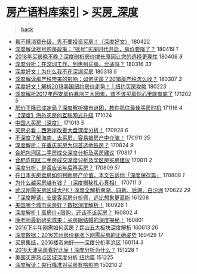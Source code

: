 [房产语料库索引](../../README.md)  > [买房_深度](买房_深度.md)
====
> [back](../README.md)

- [看不懂消费升级，先不要投资买房！（深度好文）](http://jkwz.applinzi.com/ittc/7094840890394936327.html#%E7%9C%8B%E4%B8%8D%E6%87%82%E6%B6%88%E8%B4%B9%E5%8D%87%E7%BA%A7%EF%BC%8C%E5%85%88%E4%B8%8D%E8%A6%81%E6%8A%95%E8%B5%84%E4%B9%B0%E6%88%BF%EF%BC%81%EF%BC%88%E6%B7%B1%E5%BA%A6%E5%A5%BD%E6%96%87%EF%BC%89) 180422  
- [深度解读摇号购房政策：“摇号”买房时代开启，房价要降了？](http://jkwz.applinzi.com/ittc/7093622735836283920.html#%E6%B7%B1%E5%BA%A6%E8%A7%A3%E8%AF%BB%E6%91%87%E5%8F%B7%E8%B4%AD%E6%88%BF%E6%94%BF%E7%AD%96%EF%BC%9A%E2%80%9C%E6%91%87%E5%8F%B7%E2%80%9D%E4%B9%B0%E6%88%BF%E6%97%B6%E4%BB%A3%E5%BC%80%E5%90%AF%EF%BC%8C%E6%88%BF%E4%BB%B7%E8%A6%81%E9%99%8D%E4%BA%86%EF%BC%9F) 180419 *1* 
- [2018年买房晚不晚？深度剖析房价增长原因让您的选择更理性](http://jkwz.applinzi.com/ittc/7088863702105457680.html#2018%E5%B9%B4%E4%B9%B0%E6%88%BF%E6%99%9A%E4%B8%8D%E6%99%9A%EF%BC%9F%E6%B7%B1%E5%BA%A6%E5%89%96%E6%9E%90%E6%88%BF%E4%BB%B7%E5%A2%9E%E9%95%BF%E5%8E%9F%E5%9B%A0%E8%AE%A9%E6%82%A8%E7%9A%84%E9%80%89%E6%8B%A9%E6%9B%B4%E7%90%86%E6%80%A7) 180406 *9* 
- [深度分析：在深圳工作，到惠州买房，合适吗？](http://jkwz.applinzi.com/ittc/7080833616219472913.html#%E6%B7%B1%E5%BA%A6%E5%88%86%E6%9E%90%EF%BC%9A%E5%9C%A8%E6%B7%B1%E5%9C%B3%E5%B7%A5%E4%BD%9C%EF%BC%8C%E5%88%B0%E6%83%A0%E5%B7%9E%E4%B9%B0%E6%88%BF%EF%BC%8C%E5%90%88%E9%80%82%E5%90%97%EF%BC%9F) 180316 *33* 
- [深度好文︱为什么我不在深圳买房](http://jkwz.applinzi.com/ittc/7079982069180793867.html#%E6%B7%B1%E5%BA%A6%E5%A5%BD%E6%96%87%EF%B8%B1%E4%B8%BA%E4%BB%80%E4%B9%88%E6%88%91%E4%B8%8D%E5%9C%A8%E6%B7%B1%E5%9C%B3%E4%B9%B0%E6%88%BF) 180313 *5* 
- [深度解读房产税带来的影响：如何买房？2018房产税怎么收？](http://jkwz.applinzi.com/ittc/7077754504064009232.html#%E6%B7%B1%E5%BA%A6%E8%A7%A3%E8%AF%BB%E6%88%BF%E4%BA%A7%E7%A8%8E%E5%B8%A6%E6%9D%A5%E7%9A%84%E5%BD%B1%E5%93%8D%EF%BC%9A%E5%A6%82%E4%BD%95%E4%B9%B0%E6%88%BF%EF%BC%9F2018%E6%88%BF%E4%BA%A7%E7%A8%8E%E6%80%8E%E4%B9%88%E6%94%B6%EF%BC%9F) 180307 *3* 
- [深度好文！解析2018美国纽约房价走势！ | 纽约买房攻略](http://jkwz.applinzi.com/ittc/7073370777867256838.html#%E6%B7%B1%E5%BA%A6%E5%A5%BD%E6%96%87%EF%BC%81%E8%A7%A3%E6%9E%902018%E7%BE%8E%E5%9B%BD%E7%BA%BD%E7%BA%A6%E6%88%BF%E4%BB%B7%E8%B5%B0%E5%8A%BF%EF%BC%81+%7C+%E7%BA%BD%E7%BA%A6%E4%B9%B0%E6%88%BF%E6%94%BB%E7%95%A5) 180223  
- [深度解析2017年西安房价暴涨三大因素，该不该买房你心里就有底了](http://jkwz.applinzi.com/ittc/7042397516035802129.html#%E6%B7%B1%E5%BA%A6%E8%A7%A3%E6%9E%902017%E5%B9%B4%E8%A5%BF%E5%AE%89%E6%88%BF%E4%BB%B7%E6%9A%B4%E6%B6%A8%E4%B8%89%E5%A4%A7%E5%9B%A0%E7%B4%A0%EF%BC%8C%E8%AF%A5%E4%B8%8D%E8%AF%A5%E4%B9%B0%E6%88%BF%E4%BD%A0%E5%BF%83%E9%87%8C%E5%B0%B1%E6%9C%89%E5%BA%95%E4%BA%86) 171202 *5* 
- [房价下降已成定局？深度解析楼市谜团，教你抓住最佳买房时机](http://jkwz.applinzi.com/ittc/7036624899433563153.html#%E6%88%BF%E4%BB%B7%E4%B8%8B%E9%99%8D%E5%B7%B2%E6%88%90%E5%AE%9A%E5%B1%80%EF%BC%9F%E6%B7%B1%E5%BA%A6%E8%A7%A3%E6%9E%90%E6%A5%BC%E5%B8%82%E8%B0%9C%E5%9B%A2%EF%BC%8C%E6%95%99%E4%BD%A0%E6%8A%93%E4%BD%8F%E6%9C%80%E4%BD%B3%E4%B9%B0%E6%88%BF%E6%97%B6%E6%9C%BA) 171116 *4* 
- [【深度】海外买房的互联网式升级](http://jkwz.applinzi.com/ittc/7027974095650685969.html#%E3%80%90%E6%B7%B1%E5%BA%A6%E3%80%91%E6%B5%B7%E5%A4%96%E4%B9%B0%E6%88%BF%E7%9A%84%E4%BA%92%E8%81%94%E7%BD%91%E5%BC%8F%E5%8D%87%E7%BA%A7) 171024  
- [中国人买房（深度）](http://jkwz.applinzi.com/ittc/7023703585655882769.html#%E4%B8%AD%E5%9B%BD%E4%BA%BA%E4%B9%B0%E6%88%BF%EF%BC%88%E6%B7%B1%E5%BA%A6%EF%BC%89) 171013 *5* 
- [买房必看：西海岸改善大盘深度分析！](http://jkwz.applinzi.com/ittc/7018396067526345744.html#%E4%B9%B0%E6%88%BF%E5%BF%85%E7%9C%8B%EF%BC%9A%E8%A5%BF%E6%B5%B7%E5%B2%B8%E6%94%B9%E5%96%84%E5%A4%A7%E7%9B%98%E6%B7%B1%E5%BA%A6%E5%88%86%E6%9E%90%EF%BC%81) 170928 *6* 
- [不深度了解海南，去买房，容易被房产中介骗！](http://jkwz.applinzi.com/ittc/7012089490259313681.html#%E4%B8%8D%E6%B7%B1%E5%BA%A6%E4%BA%86%E8%A7%A3%E6%B5%B7%E5%8D%97%EF%BC%8C%E5%8E%BB%E4%B9%B0%E6%88%BF%EF%BC%8C%E5%AE%B9%E6%98%93%E8%A2%AB%E6%88%BF%E4%BA%A7%E4%B8%AD%E4%BB%8B%E9%AA%97%EF%BC%81) 170911 *35* 
- [深度解析：在重庆买房为何首选地铁房？](http://jkwz.applinzi.com/ittc/7005331618959721488.html#%E6%B7%B1%E5%BA%A6%E8%A7%A3%E6%9E%90%EF%BC%9A%E5%9C%A8%E9%87%8D%E5%BA%86%E4%B9%B0%E6%88%BF%E4%B8%BA%E4%BD%95%E9%A6%96%E9%80%89%E5%9C%B0%E9%93%81%E6%88%BF%EF%BC%9F) 170824 *9* 
- [合肥包河区二手房成交深度分析及买房建议](http://jkwz.applinzi.com/ittc/7002800979454723088.html#%E5%90%88%E8%82%A5%E5%8C%85%E6%B2%B3%E5%8C%BA%E4%BA%8C%E6%89%8B%E6%88%BF%E6%88%90%E4%BA%A4%E6%B7%B1%E5%BA%A6%E5%88%86%E6%9E%90%E5%8F%8A%E4%B9%B0%E6%88%BF%E5%BB%BA%E8%AE%AE) 170817 *1* 
- [合肥庐阳区二手房成交深度分析及学区房买房建议](http://jkwz.applinzi.com/ittc/7000594038083027984.html#%E5%90%88%E8%82%A5%E5%BA%90%E9%98%B3%E5%8C%BA%E4%BA%8C%E6%89%8B%E6%88%BF%E6%88%90%E4%BA%A4%E6%B7%B1%E5%BA%A6%E5%88%86%E6%9E%90%E5%8F%8A%E5%AD%A6%E5%8C%BA%E6%88%BF%E4%B9%B0%E6%88%BF%E5%BB%BA%E8%AE%AE) 170811 *2* 
- [深度分析，是否应该年后再买房？](http://jkwz.applinzi.com/ittc/6999892494584906769.html#%E6%B7%B1%E5%BA%A6%E5%88%86%E6%9E%90%EF%BC%8C%E6%98%AF%E5%90%A6%E5%BA%94%E8%AF%A5%E5%B9%B4%E5%90%8E%E5%86%8D%E4%B9%B0%E6%88%BF%EF%BC%9F) 170809 *51* 
- [在日本买房卖房如何判断房产价值，本文告诉你「深度保存篇」](http://jkwz.applinzi.com/ittc/6999536064329679888.html#%E5%9C%A8%E6%97%A5%E6%9C%AC%E4%B9%B0%E6%88%BF%E5%8D%96%E6%88%BF%E5%A6%82%E4%BD%95%E5%88%A4%E6%96%AD%E6%88%BF%E4%BA%A7%E4%BB%B7%E5%80%BC%EF%BC%8C%E6%9C%AC%E6%96%87%E5%91%8A%E8%AF%89%E4%BD%A0%E3%80%8C%E6%B7%B1%E5%BA%A6%E4%BF%9D%E5%AD%98%E7%AF%87%E3%80%8D) 170808 *1* 
- [为什么越买房越有钱？（深度揭秘扎心真相）](http://jkwz.applinzi.com/ittc/6989091322672448529.html#%E4%B8%BA%E4%BB%80%E4%B9%88%E8%B6%8A%E4%B9%B0%E6%88%BF%E8%B6%8A%E6%9C%89%E9%92%B1%EF%BC%9F%EF%BC%88%E6%B7%B1%E5%BA%A6%E6%8F%AD%E7%A7%98%E6%89%8E%E5%BF%83%E7%9C%9F%E7%9B%B8%EF%BC%89) 170711 *3* 
- [武汉刚需买房区域大PK！深度全解析南湖、四新、后湖、白沙洲](http://jkwz.applinzi.com/ittc/6982013058862810117.html#%E6%AD%A6%E6%B1%89%E5%88%9A%E9%9C%80%E4%B9%B0%E6%88%BF%E5%8C%BA%E5%9F%9F%E5%A4%A7PK%EF%BC%81%E6%B7%B1%E5%BA%A6%E5%85%A8%E8%A7%A3%E6%9E%90%E5%8D%97%E6%B9%96%E3%80%81%E5%9B%9B%E6%96%B0%E3%80%81%E5%90%8E%E6%B9%96%E3%80%81%E7%99%BD%E6%B2%99%E6%B4%B2) 170622 *29* 
- [「深度解读」安居客买房分析师，远比想象更高能](http://jkwz.applinzi.com/ittc/6909289091467576324.html#%E3%80%8C%E6%B7%B1%E5%BA%A6%E8%A7%A3%E8%AF%BB%E3%80%8D%E5%AE%89%E5%B1%85%E5%AE%A2%E4%B9%B0%E6%88%BF%E5%88%86%E6%9E%90%E5%B8%88%EF%BC%8C%E8%BF%9C%E6%AF%94%E6%83%B3%E8%B1%A1%E6%9B%B4%E9%AB%98%E8%83%BD) 161208  
- [美国哪个城市买房好？数据深度解析！](http://jkwz.applinzi.com/ittc/6882198430297883653.html#%E7%BE%8E%E5%9B%BD%E5%93%AA%E4%B8%AA%E5%9F%8E%E5%B8%82%E4%B9%B0%E6%88%BF%E5%A5%BD%EF%BC%9F%E6%95%B0%E6%8D%AE%E6%B7%B1%E5%BA%A6%E8%A7%A3%E6%9E%90%EF%BC%81) 160926 *1* 
- [深度解析丨高房价+限购，还该不该买房？](http://jkwz.applinzi.com/ittc/6861708920015553541.html#%E6%B7%B1%E5%BA%A6%E8%A7%A3%E6%9E%90%E4%B8%A8%E9%AB%98%E6%88%BF%E4%BB%B7%2B%E9%99%90%E8%B4%AD%EF%BC%8C%E8%BF%98%E8%AF%A5%E4%B8%8D%E8%AF%A5%E4%B9%B0%E6%88%BF%EF%BC%9F) 160802 *4* 
- [康老师最新研究成果：买房跟结婚的深度揭秘！](http://jkwz.applinzi.com/ittc/6861158125146735621.html#%E5%BA%B7%E8%80%81%E5%B8%88%E6%9C%80%E6%96%B0%E7%A0%94%E7%A9%B6%E6%88%90%E6%9E%9C%EF%BC%9A%E4%B9%B0%E6%88%BF%E8%B7%9F%E7%BB%93%E5%A9%9A%E7%9A%84%E6%B7%B1%E5%BA%A6%E6%8F%AD%E7%A7%98%EF%BC%81) 160801  
- [2016下半年刚需如何买房？昆山五大板块深度解析](http://jkwz.applinzi.com/ittc/6843149304335959044.html#2016%E4%B8%8B%E5%8D%8A%E5%B9%B4%E5%88%9A%E9%9C%80%E5%A6%82%E4%BD%95%E4%B9%B0%E6%88%BF%EF%BC%9F%E6%98%86%E5%B1%B1%E4%BA%94%E5%A4%A7%E6%9D%BF%E5%9D%97%E6%B7%B1%E5%BA%A6%E8%A7%A3%E6%9E%90) 160613 *26* 
- [深度数据：2016苏州房价暴涨下刚需买房的正确姿势](http://jkwz.applinzi.com/ittc/6826543501013419013.html#%E6%B7%B1%E5%BA%A6%E6%95%B0%E6%8D%AE%EF%BC%9A2016%E8%8B%8F%E5%B7%9E%E6%88%BF%E4%BB%B7%E6%9A%B4%E6%B6%A8%E4%B8%8B%E5%88%9A%E9%9C%80%E4%B9%B0%E6%88%BF%E7%9A%84%E6%AD%A3%E7%A1%AE%E5%A7%BF%E5%8A%BF) 160429 *17* 
- [买房集结，2016楼市向好——深度分析李沧区](http://jkwz.applinzi.com/ittc/6787206946075706373.html#%E4%B9%B0%E6%88%BF%E9%9B%86%E7%BB%93%EF%BC%8C2016%E6%A5%BC%E5%B8%82%E5%90%91%E5%A5%BD%E2%80%94%E2%80%94%E6%B7%B1%E5%BA%A6%E5%88%86%E6%9E%90%E6%9D%8E%E6%B2%A7%E5%8C%BA) 160114 *3* 
- [2016天津买房看好北辰！深度分析为什么？](http://jkwz.applinzi.com/ittc/6781011871486444548.html#2016%E5%A4%A9%E6%B4%A5%E4%B9%B0%E6%88%BF%E7%9C%8B%E5%A5%BD%E5%8C%97%E8%BE%B0%EF%BC%81%E6%B7%B1%E5%BA%A6%E5%88%86%E6%9E%90%E4%B8%BA%E4%BB%80%E4%B9%88%EF%BC%9F) 151228 *1* 
- [美国买房热点区域深度分析 纽约篇](http://jkwz.applinzi.com/ittc/6779754786220147716.html#%E7%BE%8E%E5%9B%BD%E4%B9%B0%E6%88%BF%E7%83%AD%E7%82%B9%E5%8C%BA%E5%9F%9F%E6%B7%B1%E5%BA%A6%E5%88%86%E6%9E%90+%E7%BA%BD%E7%BA%A6%E7%AF%87) 151225  
- [深度解读：央行降准对买房有啥影响](http://jkwz.applinzi.com/ittc/547650611390762927.html#%E6%B7%B1%E5%BA%A6%E8%A7%A3%E8%AF%BB%EF%BC%9A%E5%A4%AE%E8%A1%8C%E9%99%8D%E5%87%86%E5%AF%B9%E4%B9%B0%E6%88%BF%E6%9C%89%E5%95%A5%E5%BD%B1%E5%93%8D) 150210 *2* 

